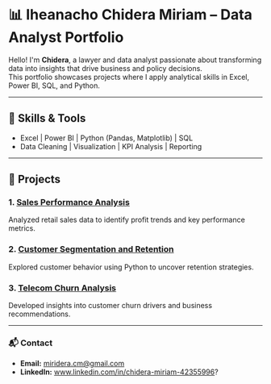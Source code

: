 # 📊 Iheanacho Chidera Miriam – Data Analyst Portfolio

Hello! I'm **Chidera**, a lawyer and data analyst passionate about transforming data into insights that drive business and policy decisions.  
This portfolio showcases projects where I apply analytical skills in Excel, Power BI, SQL, and Python.

---

## 🧠 Skills & Tools
- Excel | Power BI | Python (Pandas, Matplotlib) | SQL  
- Data Cleaning | Visualization | KPI Analysis | Reporting

---

## 📁 Projects

### 1. [Sales Performance Analysis](./Project_1_Sales_Performance)
Analyzed retail sales data to identify profit trends and key performance metrics.

### 2. [Customer Segmentation and Retention](./Project_2_Customer_Segmentation)
Explored customer behavior using Python to uncover retention strategies.

### 3. [Telecom Churn Analysis](./Project_3_Telecom_Churn_Analysis)
Developed insights into customer churn drivers and business recommendations.

---

### 📬 Contact
- **Email:** miridera.cm@gmail.com  
- **LinkedIn:** www.linkedin.com/in/chidera-miriam-42355996?

